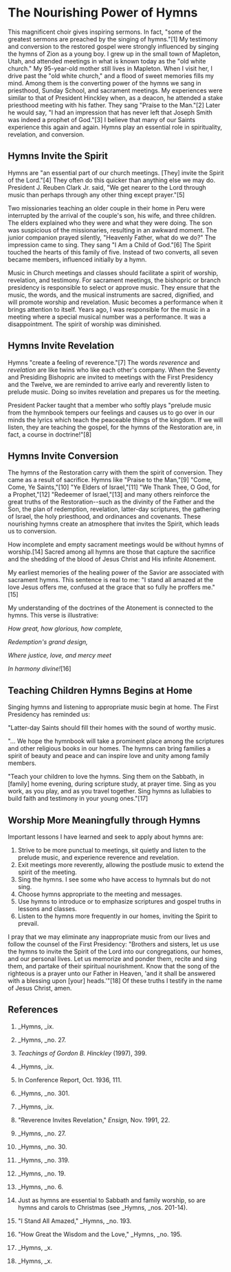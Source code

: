 # The Nourishing Power of Hymns

This magnificent choir gives inspiring sermons. In fact, "some of the greatest
sermons are preached by the singing of hymns."[1] My testimony and conversion
to the restored gospel were strongly influenced by singing the hymns of Zion
as a young boy. I grew up in the small town of Mapleton, Utah, and attended
meetings in what is known today as the "old white church." My 95-year-old
mother still lives in Mapleton. When I visit her, I drive past the "old white
church," and a flood of sweet memories fills my mind. Among them is the
converting power of the hymns we sang in priesthood, Sunday School, and
sacrament meetings. My experiences were similar to that of President Hinckley
when, as a deacon, he attended a stake priesthood meeting with his father.
They sang "Praise to the Man."[2] Later he would say, "I had an impression
that has never left that Joseph Smith was indeed a prophet of God."[3] I
believe that many of our Saints experience this again and again. Hymns play an
essential role in spirituality, revelation, and conversion.

## Hymns Invite the Spirit

Hymns are "an essential part of our church meetings. [They] invite the Spirit
of the Lord."[4] They often do this quicker than anything else we may do.
President J. Reuben Clark Jr. said, "We get nearer to the Lord through music
than perhaps through any other thing except prayer."[5]

Two missionaries teaching an older couple in their home in Peru were
interrupted by the arrival of the couple's son, his wife, and three children.
The elders explained who they were and what they were doing. The son was
suspicious of the missionaries, resulting in an awkward moment. The junior
companion prayed silently, "Heavenly Father, what do we do?" The impression
came to sing. They sang "I Am a Child of God."[6] The Spirit touched the
hearts of this family of five. Instead of two converts, all seven became
members, influenced initially by a hymn.

Music in Church meetings and classes should facilitate a spirit of worship,
revelation, and testimony. For sacrament meetings, the bishopric or branch
presidency is responsible to select or approve music. They ensure that the
music, the words, and the musical instruments are sacred, dignified, and will
promote worship and revelation. Music becomes a performance when it brings
attention to itself. Years ago, I was responsible for the music in a meeting
where a special musical number was a performance. It was a disappointment. The
spirit of worship was diminished.

## Hymns Invite Revelation

Hymns "create a feeling of reverence."[7] The words _reverence_ and
_revelation_ are like twins who like each other's company. When the Seventy
and Presiding Bishopric are invited to meetings with the First Presidency and
the Twelve, we are reminded to arrive early and reverently listen to prelude
music. Doing so invites revelation and prepares us for the meeting.

President Packer taught that a member who softly plays "prelude music from the
hymnbook tempers our feelings and causes us to go over in our minds the lyrics
which teach the peaceable things of the kingdom. If we will listen, they are
teaching the gospel, for the hymns of the Restoration are, in fact, a course
in doctrine!"[8]

## Hymns Invite Conversion

The hymns of the Restoration carry with them the spirit of conversion. They
came as a result of sacrifice. Hymns like "Praise to the Man,"[9] "Come, Come,
Ye Saints,"[10] "Ye Elders of Israel,"[11] "We Thank Thee, O God, for a
Prophet,"[12] "Redeemer of Israel,"[13] and many others reinforce the great
truths of the Restoration--such as the divinity of the Father and the Son, the
plan of redemption, revelation, latter-day scriptures, the gathering of
Israel, the holy priesthood, and ordinances and covenants. These nourishing
hymns create an atmosphere that invites the Spirit, which leads us to
conversion.

How incomplete and empty sacrament meetings would be without hymns of
worship.[14] Sacred among all hymns are those that capture the sacrifice and
the shedding of the blood of Jesus Christ and His infinite Atonement.

My earliest memories of the healing power of the Savior are associated with
sacrament hymns. This sentence is real to me: "I stand all amazed at the love
Jesus offers me, confused at the grace that so fully he proffers me."[15]

My understanding of the doctrines of the Atonement is connected to the hymns.
This verse is illustrative:

_How great, how glorious, how complete,_

_Redemption's grand design,_

_Where justice, love, and mercy meet_

_In harmony divine!_[16]

## Teaching Children Hymns Begins at Home

Singing hymns and listening to appropriate music begin at home. The First
Presidency has reminded us:

"Latter-day Saints should fill their homes with the sound of worthy music.

"... We hope the hymnbook will take a prominent place among the scriptures and
other religious books in our homes. The hymns can bring families a spirit of
beauty and peace and can inspire love and unity among family members.

"Teach your children to love the hymns. Sing them on the Sabbath, in [family]
home evening, during scripture study, at prayer time. Sing as you work, as you
play, and as you travel together. Sing hymns as lullabies to build faith and
testimony in your young ones."[17]

## Worship More Meaningfully through Hymns

Important lessons I have learned and seek to apply about hymns are:

  1. Strive to be more punctual to meetings, sit quietly and listen to the prelude music, and experience reverence and revelation. 
  2. Exit meetings more reverently, allowing the postlude music to extend the spirit of the meeting. 
  3. Sing the hymns. I see some who have access to hymnals but do not sing. 
  4. Choose hymns appropriate to the meeting and messages. 
  5. Use hymns to introduce or to emphasize scriptures and gospel truths in lessons and classes. 
  6. Listen to the hymns more frequently in our homes, inviting the Spirit to prevail. 

I pray that we may eliminate any inappropriate music from our lives and follow
the counsel of the First Presidency: "Brothers and sisters, let us use the
hymns to invite the Spirit of the Lord into our congregations, our homes, and
our personal lives. Let us memorize and ponder them, recite and sing them, and
partake of their spiritual nourishment. Know that the song of the righteous is
a prayer unto our Father in Heaven, 'and it shall be answered with a blessing
upon [your] heads.'"[18] Of these truths I testify in the name of Jesus
Christ, amen.

## References

  1. _Hymns, _ix.

  2. _Hymns, _no. 27.

  3. _Teachings of Gordon B. Hinckley_ (1997), 399.

  4. _Hymns, _ix.

  5. In Conference Report, Oct. 1936, 111.

  6. _Hymns, _no. 301.

  7. _Hymns, _ix.

  8. "Reverence Invites Revelation," _Ensign,_ Nov. 1991, 22.

  9. _Hymns, _no. 27.

  10. _Hymns, _no. 30.

  11. _Hymns, _no. 319.

  12. _Hymns, _no. 19.

  13. _Hymns, _no. 6.

  14. Just as hymns are essential to Sabbath and family worship, so are hymns and carols to Christmas (see _Hymns, _nos. 201-14).

  15. "I Stand All Amazed," _Hymns, _no. 193.

  16. "How Great the Wisdom and the Love," _Hymns, _no. 195.

  17. _Hymns, _x.

  18. _Hymns, _x.

